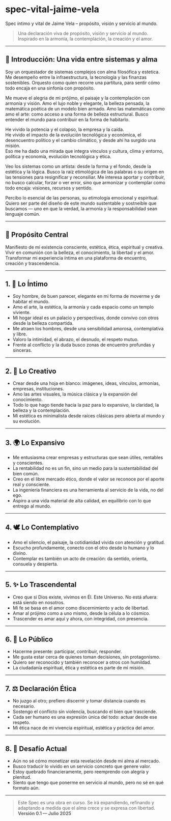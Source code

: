 # spec-vital-jaime-vela
Spec íntimo y vital de Jaime Vela – propósito, visión y servicio al mundo.
> Una declaración viva de propósito, visión y servicio al mundo.  
> Inspirado en la armonía, la contemplación, la creación y el amor.

---

## 🎼 Introducción: Una vida entre sistemas y alma

Soy un orquestador de sistemas complejos con alma filosófica y estetica.  
Me desempeño entre la infraestructura, la tecnología y las finanzas sostenibles.
Orquesto como quien recorre una partitura, para sentir cómo todo encaja en una sinfonía con propósito. 

Me mueve el alegria de mi prójimo, el paisaje y la contemplación con armonía y visión.
Amo el lujo noble y elegante, la belleza pensada, la matemática poética de un modelo bien armado.
Amo las matemáticas como amo el arte: como acceso a una forma de belleza estructural.
Busco entender el mundo para contribuir en la forma de habitarlo.

He vivido la potencia y el colapso, la empresa y la caída.  
He vivido el impacto de la evolución tecnológica y económica, el desencuentro político y el cambio climático, y desde ahí ha surgido una misión.  
Eso me ha dado una mirada que integra vinculos y cultura, clima y entorno, política y economía, evolución tecnológica y ética.  

Veo los sistemas como un artista: desde la forma y el fondo, desde la estética y la lógica.
Busco la raíz etimológica de las palabras o su origen en las tensiones para resignificar y reconsiliar.
Me interesa aportar y contribuir, no busco calcular, forzar o ver error, sino que armonizar y contemplar como todo encaja: visiones, recursos y sentido. 

Percibo lo esencial de las personas, su etimología emocional y espiritual.  
Quiero ser parte del diseño de este mundo sustentable y sostneible que buscamos — uno en que la verdad, la armonía y la responsabilidad sean lenguaje común.

---

## 🌱 Propósito Central

Manifiesto de mi existencia consciente, estética, ética, espiritual y creativa.  
Vivir en comunión con la belleza, el conocimiento, la libertad y el amor.  
Transformar mi experiencia íntima en una plataforma de encuentro, creación y trascendencia.

---

## 1. 🌸 Lo Íntimo

- Soy hombre, de buen parecer, elegante en mi forma de moverme y de habitar el mundo.  
- Amo el arte, la estética, la armonía y cada espacio como un templo viviente.  
- Mi hogar ideal es un palacio y perspectivas, donde convivo con otros desde la belleza compartida.  
- Me atraen los hombres, desde una sensibilidad amorosa, contemplativa y libre.  
- Valoro la intimidad, el abrazo, el desnudo, el respeto mutuo.  
- Frente al conflicto  y la duda busco zonas de encuentro profundas y sinceras.

---

## 2. 🎨 Lo Creativo

- Crear desde una hoja en blanco: imágenes, ideas, vínculos, armonías, empresas, instituciones.  
- Amo las artes visuales, la música clásica y la expansión del conocimiento.  
- Todo lo que hago tiende hacia la paz para lo expansivo, la claridad, la belleza y la contemplación.  
- Mi estética es minimalista desde raíces clásicas pero abierta al mundo y su evolución.

---

## 3. 🌍 Lo Expansivo

- Me entusiasma crear empresas y estructuras que sean útiles, rentables y conscientes.  
- La rentabilidad no es un fin, sino un medio para la sustentabilidad del bien común.  
- Creo en el libre mercado ético, donde el valor se reconoce por el aporte real y consciente.  
- La ingeniería financiera es una herramienta al servicio de la vida, no del ego.  
- Aspiro a una vida material de alta calidad, en equilibrio con lo que entrego al mundo.

---

## 4. 🕊️ Lo Contemplativo

- Amo el silencio, el paisaje, la cotidianidad vivida con atención y gratitud.  
- Escucho profundamente, conecto con el otro desde lo humano y lo divino.  
- Contemplar es también un acto de creación: da sentido, orienta, consuela y despierta.

---

## 5. ✨ Lo Trascendental

- Creo que si Dios existe, vivimos en Él. Este Universo. No está afuera: está siendo en nosotros.  
- Mi fe se basa en el amor como discernimiento y acto de libertad.  
- Amar al prójimo como a uno mismo, desde la célula a lo cósmico.  
- Trascender es amar aquí y ahora, con integridad, con presencia.

---

## 6. 🫱 Lo Público

- Hacerme presente: participar, contribuir, responder.  
- Me gusta estar cerca de quienes toman decisiones, sin protagonismo.  
- Quiero ser reconocido y también reconocer a otros con humildad.  
- La ciudadanía espiritual, ética y estética es parte de mi misión.

---

## 7. ⚖️ Declaración Ética

- No juzgo al otro; prefiero discernir y tomar distancia cuando es necesario.  
- Sostengo el conflicto sin violencia, buscando el bien que trasciende.  
- Cada ser humano es una expresión única del todo: actuar desde ese respeto.  
- Mi ética nace de mi vivencia espiritual, estética y práctica del amor.

---

## 8. 🚧 Desafío Actual

- Aún no sé cómo monetizar esta revelación desde mi alma al mercado.  
- Busco traducir lo vivido en un servicio concreto que genere valor.  
- Estoy quebrado financieramente, pero reemprendo con alegría y plenitud.  
- Siento que tengo que ponerme en servicio al mundo, pero no sé en qué formato aún.

---

> Este Spec es una obra en curso. Se irá expandiendo, refinando y adaptando a medida que el alma crece y se expresa con libertad.  
> **Versión 0.1 — Julio 2025**
